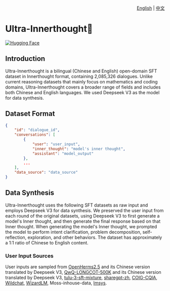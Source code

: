 <div align="right">
    <a href="README.md">English</a> | <a href="README_zh.md">中文</a>
</div>

# Ultra-Innerthought🤔

[![Hugging Face](https://img.shields.io/badge/🤗%20Hugging%20Face-Ultra--Innerthought-blue)](https://huggingface.co/datasets/fnlp/Ultra-Innerthought)

## Introduction
Ultra-Innerthought is a bilingual (Chinese and English) open-domain SFT dataset in Innerthought format, containing 2,085,326 dialogues. Unlike current reasoning datasets that mainly focus on mathematics and coding domains, Ultra-Innerthought covers a broader range of fields and includes both Chinese and English languages. We used Deepseek V3 as the model for data synthesis.

## Dataset Format
```json
{
    "id": "dialogue_id",
    "conversations": [
        {
            "user": "user_input",
            "inner_thought": "model's inner thought",
            "assistant": "model_output"
        },
        ...
    ],
    "data_source": "data_source"
}
```

## Data Synthesis
Ultra-Innerthought uses the following SFT datasets as raw input and employs Deepseek V3 for data synthesis. We preserved the user input from each round of the original datasets, using Deepseek V3 to first generate a model's Inner thought, and then generate the final response based on that Inner thought. When generating the model's Inner thought, we prompted the model to perform intent clarification, problem decomposition, self-reflection, exploration, and other behaviors. The dataset has approximately a 1:1 ratio of Chinese to English content.

### User Input Sources
User inputs are sampled from [OpenHerms2.5](https://huggingface.co/datasets/teknium/OpenHermes-2.5) and its Chinese version translated by Deepseek V3, [QwQ-LONGCOT-500K](https://huggingface.co/datasets/PowerInfer/QWQ-LONGCOT-500K) and its Chinese version translated by Deepseek V3, [tulu-3-sft-mixture](https://huggingface.co/datasets/allenai/tulu-3-sft-mixture), [sharegpt-zh](https://huggingface.co/datasets/kimnt93/zh-sharegpt), [COIG-CQIA](https://huggingface.co/datasets/m-a-p/COIG-CQIA), [Wildchat](https://huggingface.co/datasets/allenai/WildChat-1M), [WizardLM](https://huggingface.co/datasets/WizardLMTeam/WizardLM_evol_instruct_70k), Moss-inhouse-data, [lmsys](https://huggingface.co/datasets/lmsys/lmsys-chat-1m).